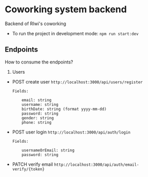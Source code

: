 # Coworking system backend

Backend of RIwi's coworking

- To run the project in development mode:
  `npm run start:dev`

## Endpoints

How to consume the endpoints?

1. Users

- POST create user
  `http://localhost:3000/api/users/register`

      Fields:

          email: string
          username: string
          birthDate: string (format yyyy-mm-dd)
          password: string
          gender: string
          phone: string

- POST user login
  `http://localhost:3000/api/auth/login`

      Fields:

          usernameOrEmail: string
          password: string

- PATCH verify email
  `http://localhost:3000/api/auth/email-verify/{token}`
